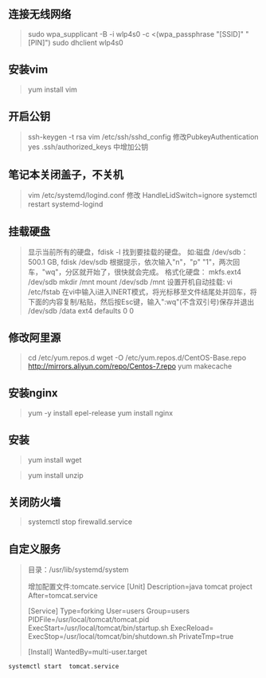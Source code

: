 ##  连接无线网络
> sudo wpa_supplicant -B -i wlp4s0 -c <(wpa_passphrase "[SSID]" "[PIN]") 
> sudo dhclient wlp4s0


## 安装vim

> yum install vim

## 开启公钥

> ssh-keygen -t rsa
> vim  /etc/ssh/sshd_config
> 修改PubkeyAuthentication yes
> .ssh/authorized_keys 中增加公钥

## 笔记本关闭盖子，不关机

> vim  /etc/systemd/logind.conf
> 修改 HandleLidSwitch=ignore
> systemctl restart systemd-logind

## 挂载硬盘

> 显示当前所有的硬盘，fdisk -l
> 找到要挂载的硬盘。 如:磁盘 /dev/sdb：500.1 GB,
> fdisk /dev/sdb
> 根据提示，依次输入"n"，"p" "1"，两次回车，"wq"，分区就开始了，很快就会完成。
> 格式化硬盘： mkfs.ext4 /dev/sdb
> mkdir /mnt
> mount /dev/sdb /mnt
> 设置开机自动挂载: vi /etc/fstab 
> 在vi中输入i进入INERT模式，将光标移至文件结尾处并回车，将下面的内容复制/粘贴，然后按Esc键，输入":wq"(不含双引号)保存并退出
> /dev/sdb    /data    ext4    defaults    0 0

## 修改阿里源
> cd /etc/yum.repos.d
> wget -O /etc/yum.repos.d/CentOS-Base.repo http://mirrors.aliyun.com/repo/Centos-7.repo
> yum makecache

## 安装nginx

>  yum -y install epel-release
>  yum install nginx

## 安装
> yum install wget

> yum install unzip


## 关闭防火墙

> systemctl stop firewalld.service


## 自定义服务

>  目录：/usr/lib/systemd/system
>
>  增加配置文件:tomcate.service
>  [Unit]
>  Description=java tomcat project
>  After=tomcat.service
>
>  [Service]
>  Type=forking
>  User=users
>  Group=users
>  PIDFile=/usr/local/tomcat/tomcat.pid
>  ExecStart=/usr/local/tomcat/bin/startup.sh
>  ExecReload=
>  ExecStop=/usr/local/tomcat/bin/shutdown.sh
>  PrivateTmp=true
>
>  [Install]
>  WantedBy=multi-user.target

```
systemctl start  tomcat.service
```

